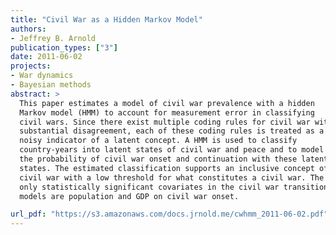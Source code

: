 ```yaml
---
title: "Civil War as a Hidden Markov Model"
authors:
- Jeffrey B. Arnold
publication_types: ["3"]
date: 2011-06-02
projects:
- War dynamics
- Bayesian methods
abstract: >
  This paper estimates a model of civil war prevalence with a hidden
  Markov model (HMM) to account for measurement error in classifying
  civil wars. Since there exist multiple coding rules for civil war with
  substantial disagreement, each of these coding rules is treated as a
  noisy indicator of a latent concept. A HMM is used to classify
  country-years into latent states of civil war and peace and to model
  the probability of civil war onset and continuation with these latent
  states. The estimated classification supports an inclusive concept of
  civil war with a low threshold for what constitutes a civil war. The
  only statistically significant covariates in the civil war transition
  models are population and GDP on civil war onset.

url_pdf: "https://s3.amazonaws.com/docs.jrnold.me/cwhmm_2011-06-02.pdf"
---
```

